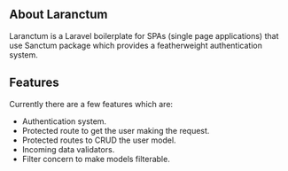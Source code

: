 ## About Laranctum

Laranctum is a Laravel boilerplate for SPAs (single page applications) that use Sanctum package which provides a featherweight authentication system.

## Features

Currently there are a few features which are:

-   Authentication system.
-   Protected route to get the user making the request.
-   Protected routes to CRUD the user model.
-   Incoming data validators.
-   Filter concern to make models filterable.
